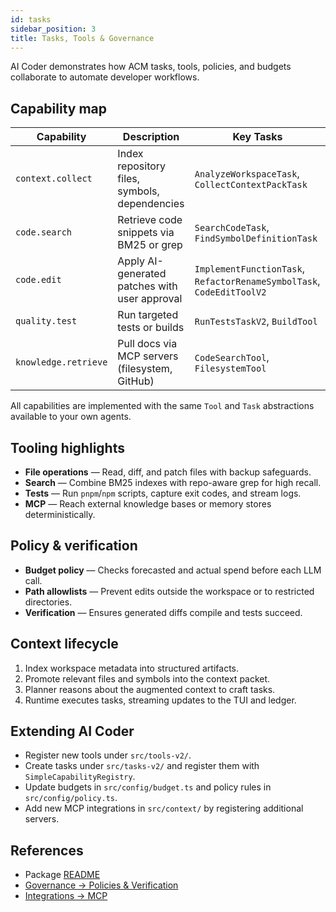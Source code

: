 ```yaml
---
id: tasks
sidebar_position: 3
title: Tasks, Tools & Governance
---
```


AI Coder demonstrates how ACM tasks, tools, policies, and budgets collaborate to automate developer workflows.

## Capability map

| Capability | Description | Key Tasks |
| ---------- | ----------- | --------- |
| `context.collect` | Index repository files, symbols, dependencies | `AnalyzeWorkspaceTask`, `CollectContextPackTask` |
| `code.search` | Retrieve code snippets via BM25 or grep | `SearchCodeTask`, `FindSymbolDefinitionTask` |
| `code.edit` | Apply AI-generated patches with user approval | `ImplementFunctionTask`, `RefactorRenameSymbolTask`, `CodeEditToolV2` |
| `quality.test` | Run targeted tests or builds | `RunTestsTaskV2`, `BuildTool` |
| `knowledge.retrieve` | Pull docs via MCP servers (filesystem, GitHub) | `CodeSearchTool`, `FilesystemTool` |

All capabilities are implemented with the same `Tool` and `Task` abstractions available to your own agents.

## Tooling highlights

- **File operations** — Read, diff, and patch files with backup safeguards.
- **Search** — Combine BM25 indexes with repo-aware grep for high recall.
- **Tests** — Run `pnpm`/`npm` scripts, capture exit codes, and stream logs.
- **MCP** — Reach external knowledge bases or memory stores deterministically.

## Policy & verification

- **Budget policy** — Checks forecasted and actual spend before each LLM call.
- **Path allowlists** — Prevent edits outside the workspace or to restricted directories.
- **Verification** — Ensures generated diffs compile and tests succeed.

## Context lifecycle

1. Index workspace metadata into structured artifacts.
2. Promote relevant files and symbols into the context packet.
3. Planner reasons about the augmented context to craft tasks.
4. Runtime executes tasks, streaming updates to the TUI and ledger.

## Extending AI Coder

- Register new tools under `src/tools-v2/`.
- Create tasks under `src/tasks-v2/` and register them with `SimpleCapabilityRegistry`.
- Update budgets in `src/config/budget.ts` and policy rules in `src/config/policy.ts`.
- Add new MCP integrations in `src/context/` by registering additional servers.

## References

- Package [README](https://github.com/ddse-foundation/acm/blob/main/framework/node/packages/acm-aicoder/README.md)
- [Governance → Policies & Verification](../governance/policy-checks.md)
- [Integrations → MCP](../integrations/mcp.md)
